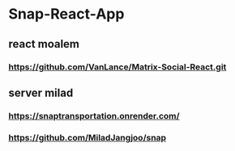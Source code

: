 # Snap-React-App

## react moalem
### https://github.com/VanLance/Matrix-Social-React.git

## server milad
### https://snaptransportation.onrender.com/ 

### https://github.com/MiladJangjoo/snap
 
